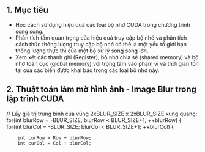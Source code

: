 ## 1. Mục tiêu
- Học cách sử dụng hiệu quả các loại bộ nhớ CUDA trong chương trình song song.
- Phân tích tầm quan trọng của hiệu quả truy cập bộ nhớ và phân tích cách thức thông lượng truy cập bộ nhớ có thể là một yếu tố giới hạn thông lượng thực thi của một bộ xử lý song song lớn. 
- Xem xét các thanh ghi (Register), bộ nhớ chia sẻ (shared memory) và bộ nhớ toàn cục (global memory) với trọng tâm vào phạm vi và thời gian tồn tại của các biến được khai báo trong các loại bộ nhớ này. 
## 2. Thuật toán làm mờ hình ảnh - Image Blur trong lập trình CUDA
   // Lấy giá trị trung bình của vùng 2xBLUR_SIZE x 2xBLUR_SIZE xung quang:
   for(int blurRow = -BLUR_SIZE; blurRow < BLUR_SIZE+1; ++blurRow) {  
    for(int blurCol = -BLUR_SIZE; blurCol < BLUR_SIZE+1; ++blurCol) {  

        int curRow = Row + blurRow;  
        int curCol = Col + blurCol;